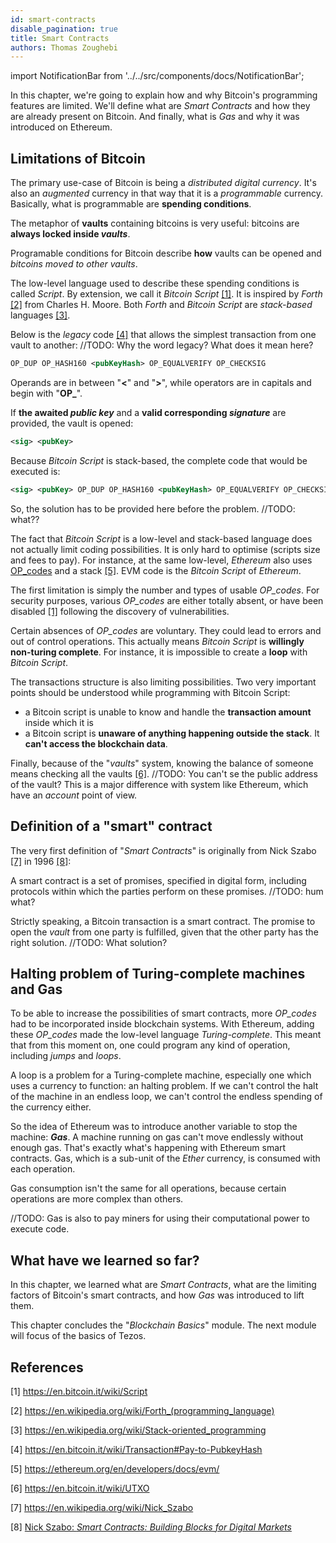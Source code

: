 ```yaml
---
id: smart-contracts
disable_pagination: true
title: Smart Contracts
authors: Thomas Zoughebi
---
```


import NotificationBar from '../../src/components/docs/NotificationBar';

In this chapter, we're going to explain how and why Bitcoin's programming features are limited. We'll define what are _Smart Contracts_ and how they are already present on Bitcoin. And finally, what is _Gas_ and why it was introduced on Ethereum.

## Limitations of Bitcoin
The primary use-case of Bitcoin is being a *distributed digital currency*. It's also an *augmented* currency in that way that it is a *programmable* currency. Basically, what is programmable are **spending conditions**.

The metaphor of **vaults** containing bitcoins is very useful: bitcoins are **always locked inside _vaults_**.

Programable conditions for Bitcoin describe **how** vaults can be opened and *bitcoins moved to other vaults*.

The low-level language used to describe these spending conditions is called *Script*. By extension, we call it *Bitcoin Script* [[1]](/blockchain-basics/smart-contracts#references). It is inspired by *Forth* [[2]](/blockchain-basics/smart-contracts#references) from Charles H. Moore. Both *Forth* and *Bitcoin Script* are *stack-based* languages [[3]](/blockchain-basics/smart-contracts#references).

Below is the *legacy* code [[4]](/blockchain-basics/smart-contracts#references) that allows the simplest transaction from one vault to another:
//TODO: Why the word legacy? What does it mean here?

```xml
OP_DUP OP_HASH160 <pubKeyHash> OP_EQUALVERIFY OP_CHECKSIG
```

Operands are in between "**<**" and "**>**", while operators are in capitals and begin with "**OP_**".

If **the awaited _public key_** and a **valid corresponding _signature_** are provided, the vault is opened:

```xml
<sig> <pubKey> 
```

Because *Bitcoin Script* is stack-based, the complete code that would be executed is:

```xml
<sig> <pubKey> OP_DUP OP_HASH160 <pubKeyHash> OP_EQUALVERIFY OP_CHECKSIG
```

So, the solution has to be provided here before the problem. //TODO: what??

The fact that *Bitcoin Script* is a low-level and stack-based language does not actually limit coding possibilities. It is only hard to optimise (scripts size and fees to pay). For instance, at the same low-level, *Ethereum* also uses [OP_codes](https://www.ethervm.io/) and a stack [[5]](/blockchain-basics/smart-contracts#references). EVM code is the _Bitcoin Script_ of _Ethereum_.

The first limitation is simply the number and types of usable *OP_codes*. For security purposes, various *OP_codes* are either totally absent, or have been disabled [[1]](/blockchain-basics/smart-contracts#references) following the discovery of vulnerabilities.

Certain absences of *OP_codes* are voluntary. They could lead to errors and out of control operations. This actually means *Bitcoin Script* is **willingly non-turing complete**. For instance, it is impossible to create a **loop** with *Bitcoin Script*.

The transactions structure is also limiting possibilities. Two very important points should be understood while programming with Bitcoin Script:
- a Bitcoin script is unable to know and handle the **transaction amount** inside which it is
- a Bitcoin script is **unaware of anything happening outside the stack**. It **can't access the blockchain data**.

Finally, because of the "*vaults*" system, knowing the balance of someone means checking all the vaults [[6]](/blockchain-basics/smart-contracts#references). 
//TODO: You can't se the public address of the vault?
This is a major difference with system like Ethereum, which have an *account* point of view.

## Definition of a "smart" contract
The very first definition of "*Smart Contracts*" is originally from Nick Szabo [[7]](/blockchain-basics/smart-contracts#references) in 1996 [[8]](/blockchain-basics/smart-contracts#references):

<NotificationBar>
  <p>A smart contract is a set of promises, specified in digital form, including protocols within which the parties perform on these promises.
  //TODO: hum what?
  </p>
</NotificationBar>

Strictly speaking, a Bitcoin transaction is a smart contract. The promise to open the *vault* from one party is fulfilled, given that the other party has the right solution. //TODO: What solution?

## Halting problem of Turing-complete machines and Gas
To be able to increase the possibilities of smart contracts, more *OP_codes* had to be incorporated inside blockchain systems. With Ethereum, adding these *OP_codes* made the low-level language _Turing-complete_. This meant that from this moment on, one could program any kind of operation, including *jumps* and *loops*.

A loop is a problem for a Turing-complete machine, especially one which uses a currency to function: an halting problem. If we can't control the halt of the machine in an endless loop, we can't control the endless spending of the currency either.

So the idea of Ethereum was to introduce another variable to stop the machine: **_Gas_**. A machine running on gas can't move endlessly without enough gas. That's exactly what's happening with Ethereum smart contracts. Gas, which is a sub-unit of the *Ether* currency, is consumed with each operation.

Gas consumption isn't the same for all operations, because certain operations are more complex than others.

//TODO: Gas is also to pay miners for using their computational power to execute code.

## What have we learned so far?
In this chapter, we learned what are *Smart Contracts*, what are the limiting factors of Bitcoin's smart contracts, and how *Gas* was introduced to lift them.

This chapter concludes the "*Blockchain Basics*" module. The next module will focus of the basics of Tezos.

## References
[1] https://en.bitcoin.it/wiki/Script

[2] https://en.wikipedia.org/wiki/Forth_(programming_language)

[3] https://en.wikipedia.org/wiki/Stack-oriented_programming

[4] https://en.bitcoin.it/wiki/Transaction#Pay-to-PubkeyHash

[5] https://ethereum.org/en/developers/docs/evm/

[6] https://en.bitcoin.it/wiki/UTXO

[7] https://en.wikipedia.org/wiki/Nick_Szabo

[8] [Nick Szabo: *Smart Contracts: Building Blocks for Digital Markets*](https://www.fon.hum.uva.nl/rob/Courses/InformationInSpeech/CDROM/Literature/LOTwinterschool2006/szabo.best.vwh.net/smart_contracts_2.html)
